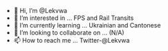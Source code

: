 - 👋 Hi, I’m @Lekvwa
- 👀 I’m interested in ... FPS and Rail Transits
- 🌱 I’m currently learning ... Ukrainian and Cantonese
- 💞️ I’m looking to collaborate on ... (N/A)
- 📫 How to reach me ... Twitter-@Lekvwa

<!---
Lekvwa/Lekvwa is a ✨ special ✨ repository because its `README.md` (this file) appears on your GitHub profile.
You can click the Preview link to take a look at your changes.
--->
